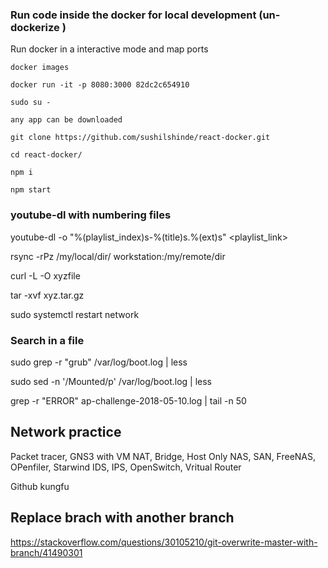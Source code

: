 ### Run code inside the docker for local development (un-dockerize )

Run docker in a interactive mode and map ports 

```
docker images 

docker run -it -p 8080:3000 82dc2c654910

sudo su -

any app can be downloaded

git clone https://github.com/sushilshinde/react-docker.git 

cd react-docker/

npm i

npm start

```

### youtube-dl with numbering files
youtube-dl -o "%(playlist_index)s-%(title)s.%(ext)s" <playlist_link>

rsync -rPz /my/local/dir/ workstation:/my/remote/dir

curl -L -O xyzfile

tar -xvf xyz.tar.gz

sudo systemctl restart network

### Search in a file
sudo grep -r "grub" /var/log/boot.log | less

sudo sed -n '/Mounted/p' /var/log/boot.log | less

grep -r "ERROR" ap-challenge-2018-05-10.log | tail -n 50

## Network practice
Packet tracer, GNS3 with VM
NAT, Bridge, Host Only
NAS, SAN, FreeNAS, OPenfiler, Starwind
IDS, IPS,
OpenSwitch, Vritual Router


Github kungfu 

## Replace brach with another branch

https://stackoverflow.com/questions/30105210/git-overwrite-master-with-branch/41490301



